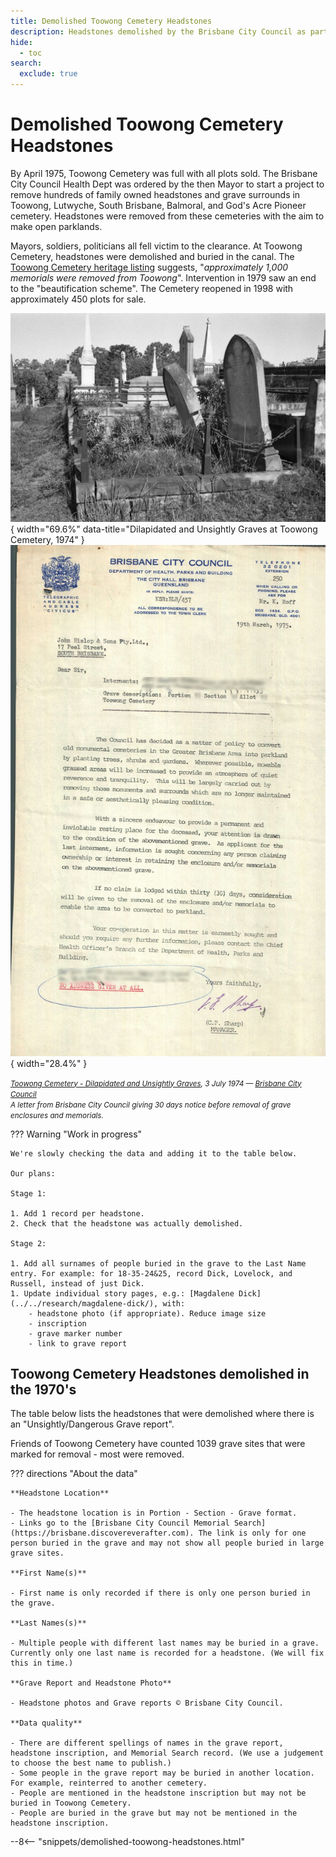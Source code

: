 ```yaml
---
title: Demolished Toowong Cemetery Headstones 
description: Headstones demolished by the Brisbane City Council as part of their "Beautification Scheme" in the 1970's 
hide:
  - toc
search:
  exclude: true  
---
```


# Demolished Toowong Cemetery Headstones

By April 1975, Toowong Cemetery was full with all plots sold. The Brisbane City Council Health Dept was ordered by the then Mayor to start a project to remove hundreds of family owned headstones and grave surrounds in Toowong, Lutwyche, South Brisbane, Balmoral, and God's Acre Pioneer cemetery. Headstones were removed from these cemeteries with the aim to make open parklands.

Mayors, soldiers, politicians all fell victim to the clearance. At Toowong Cemetery, headstones were demolished and buried in the canal. The [Toowong Cemetery heritage listing](https://apps.des.qld.gov.au/heritage-register/detail/?id=601773) suggests, "*approximately 1,000 memorials were removed from Toowong*". Intervention in 1979 saw an end to the "beautification scheme". The Cemetery reopened in 1998 with approximately 450 plots for sale. 

![Toowong Cemetery - Dilapidated and Unsightly Graves](../assets/dilapidated-graves-1974.jpg){ width="69.6%" data-title="Dilapidated and Unsightly Graves at Toowong Cemetery, 1974" }  ![Letter about removing headstones from Toowong Cemetery, 1975](../assets/beautification-letter-19750319.jpg){ width="28.4%" } 

*<small>[Toowong Cemetery - Dilapidated and Unsightly Graves](https://library-brisbane.ent.sirsidynix.net.au/client/en_AU/BrisbaneImages/search/detailnonmodal/ent:$002f$002fSD_ASSET$002f0$002fSD_ASSET:2165/one?qu=Toowong+Cemetery+-+Dilapidated+and+Unsightly+Graves&te=ASSET&lm=ALL_ASSETS), 3 July 1974 — [Brisbane City Council](https://www.brisbane.qld.gov.au)</small>* <br>
*<small>A letter from Brisbane City Council giving 30 days notice before removal of grave enclosures and memorials.</small>*


??? Warning "Work in progress"

    We're slowly checking the data and adding it to the table below. 

    Our plans:

    Stage 1:

    1. Add 1 record per headstone.
    2. Check that the headstone was actually demolished.

    Stage 2: 

    1. Add all surnames of people buried in the grave to the Last Name entry. For example: for 18-35-24&25, record Dick, Lovelock, and Russell, instead of just Dick.
    1. Update individual story pages, e.g.: [Magdalene Dick](../../research/magdalene-dick/), with:  
        - headstone photo (if appropriate). Reduce image size
        - inscription
        - grave marker number
        - link to grave report 

<!--
    Backlog:

    2. split the headstone record into multiple entries; one per person, separated by grave location (e.g. split 1-2-3&4 into 1-2-3 and 1-2-4)
        - link surname to individual story page if Friends of Toowong Cemetery have written one. 
    1. Create a individual story page for each person and link from last name. (This could create ~3000 pages) For example: [Cecelia Head](../../research/17-11-11-cecelia-head/)
    2. Add links to memorial search for each person in the table (~3000 links)
-->
    


## Toowong Cemetery Headstones demolished in the 1970's

The table below lists the headstones that were demolished where there is an "Unsightly/Dangerous Grave report". 

Friends of Toowong Cemetery have counted 1039 grave sites that were marked for removal - most were removed.

<!--  
Search the table below to find who you're looking for. 

- Click the **Headstone Location** to go to the related [Brisbane City Council Memorial Search](https://brisbane.discovereverafter.com) entry.
- Click the **Last Name** to go to that person's individual story page if Friends of Toowong Cemetery have written one.
- Click on the **Headstone Photo** to view a photo of the headstone.
- Click on the **Grave Report** to view an "Unsightly/Dangerous Grave report" that includes the interments, headstone description, inscription, and grave marker number.

-->

??? directions "About the data"
    
    **Headstone Location**

    - The headstone location is in Portion - Section - Grave format.
    - Links go to the [Brisbane City Council Memorial Search](https://brisbane.discovereverafter.com). The link is only for one person buried in the grave and may not show all people buried in large grave sites.

    **First Name(s)**

    - First name is only recorded if there is only one person buried in the grave. 

    **Last Names(s)**

    - Multiple people with different last names may be buried in a grave. Currently only one last name is recorded for a headstone. (We will fix this in time.)

    **Grave Report and Headstone Photo**

    - Headstone photos and Grave reports © Brisbane City Council. 

    **Data quality** 

    - There are different spellings of names in the grave report, headstone inscription, and Memorial Search record. (We use a judgement to choose the best name to publish.)
    - Some people in the grave report may be buried in another location. For example, reinterred to another cemetery. 
    - People are mentioned in the headstone inscription but may not be buried in Toowong Cemetery. 
    - People are buried in the grave but may not be mentioned in the headstone inscription.



--8<-- "snippets/demolished-toowong-headstones.html"
